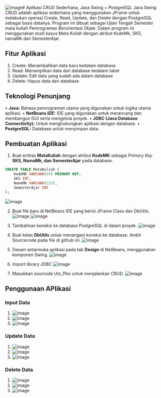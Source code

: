 ![image](https://github.com/user-attachments/assets/90bbc431-1b1d-48dc-a978-16e21f0ea0e3)# Aplikasi CRUD Sederhana, Java Swing + PostgreSQL
Java Swing CRUD adalah aplikasi sederhana yang menggunakan JFrame untuk melakukan operasi Create, Read, Update, dan Delete dengan PostgreSQL sebagai basis datanya. Program ini dibuat sebagai Ujian Tengah Semester mata kuliah Pemrograman Berorientasi Objek. Dalam program ini menggunakan studi kasus Mata Kuliah dengan atribut KodeMk, SKS, namaMk dan SemesterAjar.

## **Fitur Aplikasi**
1. Create: Menambahkan data baru kedalam database
2. Read: Menampilkan data dari database kedalam tabel
3. Update: Edit data yang sudah ada dalam database
4. Delete: Hapus data dari database

## **Teknologi Penunjang**
• **Java:** Bahasa pemrograman utama yang digunakan untuk logika utama aplikasi. 
• **NetBeans IDE:** IDE yang digunakan untuk merancang dan membangun GUI serta mengelola proyek.
• **JDBC (Java Database Connectivity):** Untuk menghubungkan aplikasi dengan database.
• **PostgreSQL:** Database untuk menyimpan data.

## **Pembuatan Aplikasi**
1. Buat entitas **MataKuliah** dengan atribut **KodeMK** sebagai _Primary Key_ **SKS, NamaMk, dan SemesterAjar** pada database.
```sql
CREATE TABLE MataKuliah (
    KodeMK VARCHAR(50) PRIMARY KEY,
    SKS INT,
    NamaMK VARCHAR(225),
    SemesterAjar INT
);
```
![image](https://github.com/user-attachments/assets/fc2b86b2-9a64-49d3-8ce2-2735424215c8)

2. Buat file baru di NetBeans IDE yang berisi JFrame Class dan DbUtils.
  ![image](https://github.com/user-attachments/assets/96184003-1783-46a0-b154-11676d938eda)
 ![image](https://github.com/user-attachments/assets/b7ce3e3e-c92a-4a55-9859-5b507409962c)

3. Tambahkan koneksi ke database PostgreSQL di dalam proyek.
   ![image](https://github.com/user-attachments/assets/6aced16f-dbef-485d-b74f-44f31c8b3f34)

 4. Buat kelas **DbUtils** untuk menangani koneksi ke database. Ambil Sourcecode pada file di github ini.
    ![image](https://github.com/user-attachments/assets/fcb4c9e7-dc6d-427d-b1d6-7d32f65b7c8d)
    
5. Desain antarmuka aplikasi pada tab **Design** di NetBeans, menggunakan komponen Swing.
   ![image](https://github.com/user-attachments/assets/2413578b-9eb7-4a0e-b445-c3ebcd85ece0)
   
6. Import library JDBC
 ![image](https://github.com/user-attachments/assets/3aec6529-6669-49f9-8fb2-f77eeb4ec25b)

7. Masukkan sourcode Uts_Pbo untuk menjalankan CRUD.
   ![image](https://github.com/user-attachments/assets/f3ff1d58-91ae-458e-8781-2a8a766406da)

## **Penggunaan APlikasi**
### Input Data
1. ![image](https://github.com/user-attachments/assets/8e4a7bda-f6e9-491e-9c3d-3faef4cecadb)
2. ![image](https://github.com/user-attachments/assets/de7b0d95-0462-48fe-9253-fa34dd385086)
3. ![image](https://github.com/user-attachments/assets/f7667554-2fd2-4cbe-966a-1aa38182ca3b)

### Update Data
1. ![image](https://github.com/user-attachments/assets/0c7fb8d7-e848-48d3-babe-7865e4f2777f)
2. ![image](https://github.com/user-attachments/assets/2f5274b6-8e55-474e-a13f-96303b638975)
3. ![image](https://github.com/user-attachments/assets/bc1e3667-127e-4a67-92a8-0e5f85f7fa55)

### Delete Data
1. ![image](https://github.com/user-attachments/assets/4b30ea60-e1f0-4beb-8a46-383a3d001843)
2. ![image](https://github.com/user-attachments/assets/7c4f668a-cdad-4ff3-9076-bc105db72d88)
3. ![image](https://github.com/user-attachments/assets/bbcaefe6-e4e1-4b35-8176-96dc20608624)











